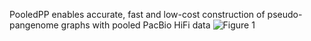 PooledPP enables accurate, fast and low-cost construction of pseudo-pangenome graphs with pooled PacBio HiFi data
![Figure 1](https://github.com/user-attachments/assets/89fb080d-b522-471f-a5b7-8aed339d7da5)
